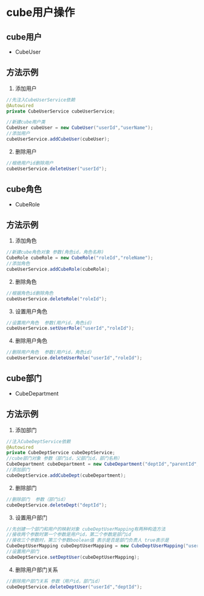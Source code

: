 # cube用户操作

## cube用户

* CubeUser 

## 方法示例

1. 添加用户

```java
//先注入CubeUserService依赖
@Autowired
private CubeUserService cubeUserService;

//新建cube用户类
CubeUser cubeUser = new CubeUser("userId","userName");
//添加用户
cubeUserService.addCubeUser(cubeUser);
```

2. 删除用户
```java
//根绝用户id删除用户
cubeUserService.deleteUser("userId");
```

## cube角色

* CubeRole

## 方法示例

1.  添加角色

```java
//新建cube角色对象 参数(角色id，角色名称)
CubeRole cubeRole = new CubeRole("roleId","roleName");
//添加角色
cubeUserService.addCubeRole(cubeRole);
```

2.  删除角色

```java
//根据角色id删除角色
cubeUserService.deleteRole("roleId");
```
3. 设置用户角色

```java
//设置用户角色  参数(用户id，角色id)
cubeUserService.setUserRole("userId","roleId");
```

4. 删除用户角色

```java
//删除用户角色  参数(用户id，角色id)
cubeUserService.deleteUserRole("userId","roleId");
```
## cube部门

* CubeDepartment

## 方法示例

1.  添加部门

```java
//注入CubeDeptService依赖
@Autowired
private CubeDeptService cubeDeptService;
//cube部门对象 参数（部门id，父部门id，部门名称）
CubeDepartment cubeDepartment = new CubeDepartment("deptId","parentId","deptName");
//添加部门
cubeDeptService.addCubeDept(cubeDepartment);
```

2. 删除部门
```java
//删除部门  参数（部门id）
cubeDeptService.deleteDept("deptId");
```

3. 设置用户部门

```java
//先创建一个部门和用户的映射对象 cubeDeptUserMapping有两种构造方法 
//接收两个参数时第一个参数是用户id，第二个参数是部门id
//接收三个参数时，第三个参数boolean值 表示是否是部门负责人 true表示是
CubeDeptUserMapping cubeDeptUserMapping = new CubeDeptUserMapping("userId","deptId");
//设置用户部门
cubeDeptService.setDeptUser(cubeDeptUserMapping);
```

4. 删除用户部门关系

```java
//删除用户部门关系 参数（用户id，部门id）
cubeDeptService.deleteDeptUser("userId","deptId");
```
